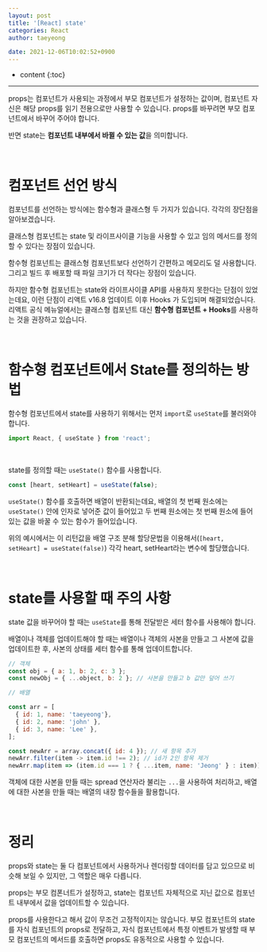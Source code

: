 ```yaml
---
layout: post
title: '[React] state'
categories: React
author: taeyeong

date: 2021-12-06T10:02:52+0900
---
```

* content
{:toc}


---

props는 컴포넌트가 사용되는 과정에서 부모 컴포넌트가 설정하는 값이며, 컴포넌트 자신은 해당 props를 읽기 전용으로만 사용할 수 있습니다. props를 바꾸려면 부모 컴포넌트에서 바꾸어 주어야 합니다.

반면 state는 **컴포넌트 내부에서 바뀔 수 있는 값**을 의미합니다.

<br>

# 컴포넌트 선언 방식

컴포넌트를 선언하는 방식에는 함수형과 클래스형 두 가지가 있습니다. 각각의 장단점을 알아보겠습니다.

클래스형 컴포넌트는 state 및 라이프사이클 기능을 사용할 수 있고 임의 메서드를 정의할 수 있다는 장점이 있습니다.

함수형 컴포넌트는 클래스형 컴포넌트보다 선언하기 간편하고 메모리도 덜 사용합니다. 그리고 빌드 후 배포할 때 파일 크기가 더 작다는 장점이 있습니다.

하지만 함수형 컴포넌트는 state와 라이프사이클 API를 사용하지 못한다는 단점이 있었는데요, 이런 단점이 리액트 v16.8 업데이트 이후 Hooks 가 도입되며 해결되었습니다. 리액트 공식 메뉴얼에서는 클래스형 컴포넌트 대신 **함수형 컴포넌트 + Hooks**를 사용하는 것을 권장하고 있습니다.

<br>

# 함수형 컴포넌트에서 State를 정의하는 방법

함수형 컴포넌트에서 state를 사용하기 위해서는 먼저 `import`로 `useState`를 불러와야 합니다.

```jsx
import React, { useState } from 'react';
```

<br>

state를 정의할 때는 `useState()` 함수를 사용합니다.

```jsx
const [heart, setHeart] = useState(false);
```

`useState()` 함수를 호출하면 배열이 반환되는데요, 배열의 첫 번째 원소에는 `useState()` 안에 인자로 넣어준 값이 들어있고 두 번째 원소에는 첫 번째 원소에 들어있는 값을 바꿀 수 있는 함수가 들어있습니다.

위의 예시에서는 이 리턴값을 배열 구조 분해 할당문법을 이용해서(`[heart, setHeart] = useState(false)`) 각각 heart, setHeart라는 변수에 할당했습니다.

<br>

# state를 사용할 때 주의 사항

state 값을 바꾸어야 할 때는 `useState`를 통해 전달받은 세터 함수를 사용해야 합니다.

배열이나 객체를 업데이트해야 할 때는 배열이나 객체의 사본을 만들고 그 사본에 값을 업데이트한 후, 사본의 상태를 세터 함수를 통해 업데이트합니다.

```jsx
// 객체
const obj = { a: 1, b: 2, c: 3 };
const newObj = { ...object, b: 2 }; // 사본을 만들고 b 값만 덮어 쓰기

// 배열

const arr = [
  { id: 1, name: 'taeyeong'},
  { id: 2, name: 'john' },
  { id: 3, name: 'Lee' },
];

const newArr = array.concat({ id: 4 }); // 새 항목 추가
newArr.filter(item -> item.id !== 2); // id가 2인 항목 제거
newArr.map(item => (item.id === 1 ? { ...item, name: 'Jeong' } : item)); // id가 1인 항목의 name을 'Jeong'으로 변경
```

객체에 대한 사본을 만들 때는 spread 연산자라 불리는 `...`을 사용하여 처리하고, 배열에 대한 사본을 만들 때는 배열의 내장 함수들을 활용합니다.

<br>

# 정리

props와 state는 둘 다 컴포넌트에서 사용하거나 렌더링할 데이터를 담고 있으므로 비슷해 보일 수 있지만, 그 역할은 매우 다릅니다.

props는 부모 컴폰너트가 설정하고, state는 컴포넌트 자체적으로 지닌 값으로 컴포넌트 내부에서 값을 업데이트할 수 있습니다.

props를 사용한다고 해서 값이 무조건 고정적이지는 않습니다. 부모 컴포넌트의 state를 자식 컴포넌트의 props로 전달하고, 자식 컴포넌트에서 특정 이벤트가 발생할 때 부모 컴포넌트의 메서드를 호출하면 props도 유동적으로 사용할 수 있습니다.
